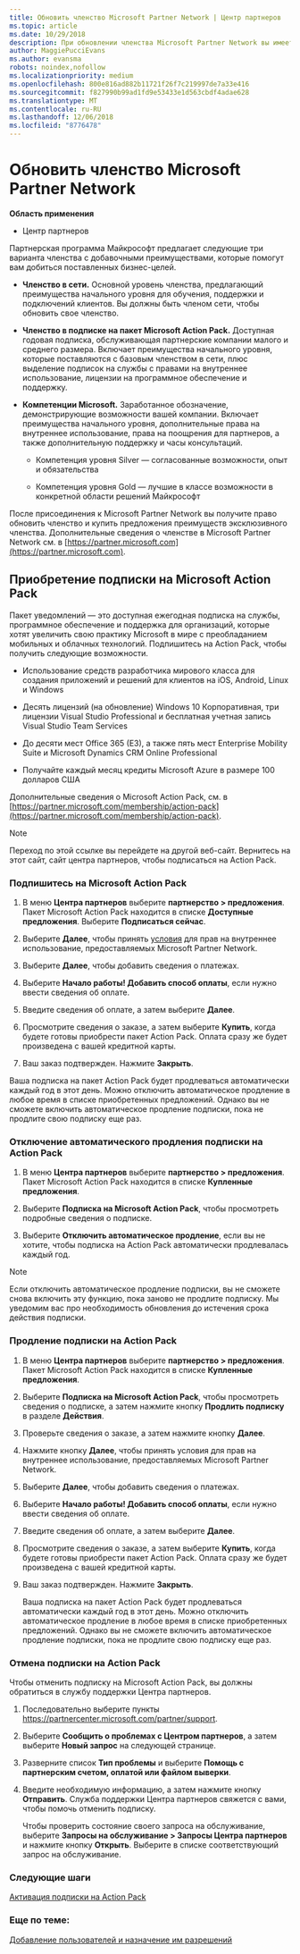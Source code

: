 ```yaml
---
title: Обновить членство Microsoft Partner Network | Центр партнеров
ms.topic: article
ms.date: 10/29/2018
description: При обновлении членства Microsoft Partner Network вы имеете право на преимущества эксклюзивного членства. Узнайте, как найти и приобрести доступные предложения.
author: MaggiePucciEvans
ms.author: evansma
robots: noindex,nofollow
ms.localizationpriority: medium
ms.openlocfilehash: 800e816ad882b11721f26f7c219997de7a33e416
ms.sourcegitcommit: f827990b99ad1fd9e53433e1d563cbdf4adae628
ms.translationtype: MT
ms.contentlocale: ru-RU
ms.lasthandoff: 12/06/2018
ms.locfileid: "8776478"
---
```

# <a name="upgrade-your-microsoft-partner-network-membership"></a>Обновить членство Microsoft Partner Network

**Область применения**

-  Центр партнеров

Партнерская программа Майкрософт предлагает следующие три варианта членства с добавочными преимуществами, которые помогут вам добиться поставленных бизнес-целей.

- **Членство в сети.** Основной уровень членства, предлагающий преимущества начального уровня для обучения, поддержки и подключений клиентов. Вы должны быть членом сети, чтобы обновить свое членство.

- **Членство в подписке на пакет Microsoft Action Pack.** Доступная годовая подписка, обслуживающая партнерские компании малого и среднего размера. Включает преимущества начального уровня, которые поставляются с базовым членством в сети, плюс выделение подписок на службы с правами на внутреннее использование, лицензии на программное обеспечение и поддержку.

- **Компетенции Microsoft.** Заработанное обозначение, демонстрирующие возможности вашей компании. Включает преимущества начального уровня, дополнительные права на внутреннее использование, права на поощрения для партнеров, а также дополнительную поддержку и часы консультаций.

  - Компетенция уровня Silver — согласованные возможности, опыт и обязательства

  - Компетенция уровня Gold — лучшие в классе возможности в конкретной области решений Майкрософт

После присоединения к Microsoft Partner Network вы получите право обновить членство и купить предложения преимуществ эксклюзивного членства. Дополнительные сведения о членстве в Microsoft Partner Network см. в [https://partner.microsoft.com](https://partner.microsoft.com).


## <a name="purchase-a-microsoft-action-pack-subscription"></a>Приобретение подписки на Microsoft Action Pack

Пакет уведомлений — это доступная ежегодная подписка на службы, программное обеспечение и поддержка для организаций, которые хотят увеличить свою практику Microsoft в мире с преобладанием мобильных и облачных технологий. Подпишитесь на Action Pack, чтобы получить следующие возможности.

- Использование средств разработчика мирового класса для создания приложений и решений для клиентов на iOS, Android, Linux и Windows 

- Десять лицензий (на обновление) Windows 10 Корпоративная, три лицензии Visual Studio Professional и бесплатная учетная запись Visual Studio Team Services 

- До десяти мест Office 365 (E3), а также пять мест Enterprise Mobility Suite и Microsoft Dynamics CRM Online Professional

- Получайте каждый месяц кредиты Microsoft Azure в размере 100 долларов США

Дополнительные сведения о Microsoft Action Pack, см. в [https://partner.microsoft.com/membership/action-pack](https://partner.microsoft.com/membership/action-pack). 

> [!NOTE]  
> Переход по этой ссылке вы перейдете на другой веб-сайт. Вернитесь на этот сайт, сайт центра партнеров, чтобы подписаться на Action Pack.


### <a name="subscribe-to-microsoft-action-pack"></a>Подпишитесь на Microsoft Action Pack

1. В меню **Центра партнеров** выберите **партнерство > предложения**. Пакет Microsoft Action Pack находится в списке **Доступные предложения**. Выберите **Подписаться сейчас**. 

2. Выберите **Далее**, чтобы принять [условия](https://go.microsoft.com/fwlink/?linkid=842232) для прав на внутреннее использование, предоставляемых Microsoft Partner Network.  

3. Выберите **Далее**, чтобы добавить сведения о платежах. 

4. Выберите **Начало работы! Добавить способ оплаты**, если нужно ввести сведения об оплате. 

5. Введите сведения об оплате, а затем выберите **Далее**.

6. Просмотрите сведения о заказе, а затем выберите **Купить**, когда будете готовы приобрести пакет Action Pack. Оплата сразу же будет произведена с вашей кредитной карты.

7. Ваш заказ подтвержден. Нажмите **Закрыть**.

Ваша подписка на пакет Action Pack будет продлеваться автоматически каждый год в этот день. Можно отключить автоматическое продление в любое время в списке приобретенных предложений. Однако вы не сможете включить автоматическое продление подписки, пока не продлите свою подписку еще раз. 

### <a name="turn-off-automatic-action-pack-subscription-renewal"></a>Отключение автоматического продления подписки на Action Pack

1. В меню **Центра партнеров** выберите **партнерство > предложения**. Пакет Microsoft Action Pack находится в списке **Купленные предложения**.

2. Выберите **Подписка на Microsoft Action Pack**, чтобы просмотреть подробные сведения о подписке. 

3. Выберите **Отключить автоматическое продление**, если вы не хотите, чтобы подписка на Action Pack автоматически продлевалась каждый год. 

> [!NOTE]  
> Если отключить автоматическое продление подписки, вы не сможете снова включить эту функцию, пока заново не продлите подписку. Мы уведомим вас про необходимость обновления до истечения срока действия подписки.


### <a name="renew-your-action-pack-subscription"></a>Продление подписки на Action Pack

1. В меню **Центра партнеров** выберите **партнерство > предложения**. Пакет Microsoft Action Pack находится в списке **Купленные предложения**.

2. Выберите **Подписка на Microsoft Action Pack**, чтобы просмотреть сведения о подписке, а затем нажмите кнопку **Продлить подписку** в разделе **Действия**.  

3. Проверьте сведения о заказе, а затем нажмите кнопку **Далее**.

4. Нажмите кнопку **Далее**, чтобы принять условия для прав на внутреннее использование, предоставляемых Microsoft Partner Network.  

5. Выберите **Далее**, чтобы добавить сведения о платежах. 

6. Выберите **Начало работы! Добавить способ оплаты**, если нужно ввести сведения об оплате. 

7. Введите сведения об оплате, а затем выберите **Далее**.

8. Просмотрите сведения о заказе, а затем выберите **Купить**, когда будете готовы приобрести пакет Action Pack. Оплата сразу же будет произведена с вашей кредитной карты.

9. Ваш заказ подтвержден. Нажмите **Закрыть**.

    Ваша подписка на пакет Action Pack будет продлеваться автоматически каждый год в этот день. Можно отключить автоматическое продление в любое время в списке приобретенных предложений. Однако вы не сможете включить автоматическое продление подписки, пока не продлите свою подписку еще раз. 


### <a name="cancel-your-action-pack-subscription"></a>Отмена подписки на Action Pack

Чтобы отменить подписку на Microsoft Action Pack, вы должны обратиться в службу поддержки Центра партнеров.

1. Последовательно выберите пункты https://partnercenter.microsoft.com/partner/support.

2. Выберите **Сообщить о проблемах с Центром партнеров**, а затем выберите **Новый запрос** на следующей странице.

3. Разверните список **Тип проблемы** и выберите **Помощь с партнерским счетом, оплатой или файлом выверки**. 

4. Введите необходимую информацию, а затем нажмите кнопку **Отправить**. Служба поддержки Центра партнеров свяжется с вами, чтобы помочь отменить подписку.

    Чтобы проверить состояние своего запроса на обслуживание, выберите **Запросы на обслуживание > Запросы Центра партнеров** и нажмите кнопку **Открыть**. Выберите в списке соответствующий запрос на обслуживание.  

 
### <a name="next-steps"></a>Следующие шаги

[Активация подписки на Action Pack](manage-your-partner-network-benefits.md)


### <a name="related-topics"></a>Еще по теме:

[Добавление пользователей и назначение им разрешений](create-user-accounts-and-set-permissions.md)





